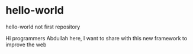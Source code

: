 # hello-world
hello-world not first repository

Hi programmers
Abdullah here, I want to share with this new framework to improve the web
